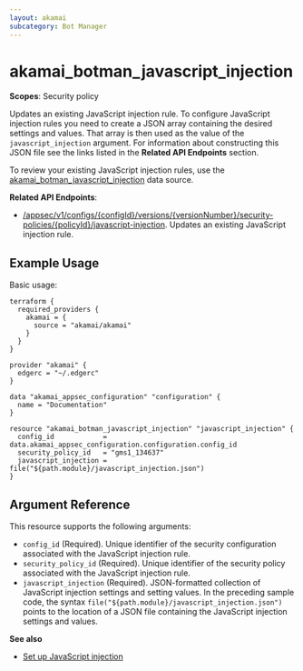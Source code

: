 ```yaml
---
layout: akamai
subcategory: Bot Manager
---
```


# akamai_botman_javascript_injection

**Scopes**: Security policy

Updates an existing JavaScript injection rule. To configure JavaScript injection rules you need to create a JSON array containing the desired settings and values. That array is then used as the value of the `javascript_injection` argument. For information about constructing this JSON file see the links listed in the **Related API Endpoints** section.

To review your existing JavaScript injection rules, use the [akamai_botman_javascript_injection](../data-sources/akamai_botman_javascript_injection) data source.

**Related API Endpoints**:

- [/appsec/v1/configs/{configId}/versions/{versionNumber}/security-policies/{policyId}/javascript-injection](https://techdocs.akamai.com/bot-manager/reference/put-javascript-injection-rules). Updates an existing JavaScript injection rule.

## Example Usage

Basic usage:

```
terraform {
  required_providers {
    akamai = {
      source = "akamai/akamai"
    }
  }
}

provider "akamai" {
  edgerc = "~/.edgerc"
}

data "akamai_appsec_configuration" "configuration" {
  name = "Documentation"
}

resource "akamai_botman_javascript_injection" "javascript_injection" {
  config_id            = data.akamai_appsec_configuration.configuration.config_id
  security_policy_id   = "gms1_134637"
  javascript_injection = file("${path.module}/javascript_injection.json")
}
```

## Argument Reference

This resource supports the following arguments:

- `config_id` (Required). Unique identifier of the security configuration associated with the JavaScript injection rule.
- `security_policy_id` (Required). Unique identifier of the security policy associated with the JavaScript injection rule.
- `javascript_injection` (Required). JSON-formatted collection of JavaScript injection settings and setting values. In the preceding sample code, the syntax `file("${path.module}/javascript_injection.json")` points to the location of a JSON file containing the JavaScript injection settings and values.

**See also**

- [Set up JavaScript injection](https://techdocs.akamai.com/bot-manager/docs/set-up-javascript-injection)
